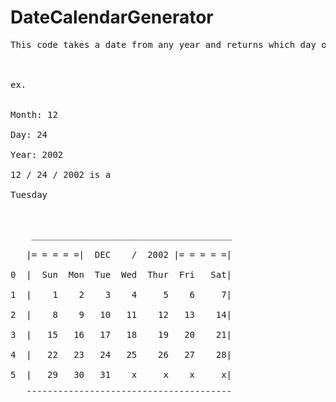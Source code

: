# DateCalendarGenerator
<pre>
This code takes a date from any year and returns which day of the week it was and the calendar month of that day fits into.<br/>
<br/>
ex.<br/>

Month: 12<br/>
Day: 24<br/>
Year: 2002<br/>
12 / 24 / 2002 is a <br/>
Tuesday  <br/>
<br/>
    ______________________________________<br/>
   |= = = = =|  DEC    /  2002 |= = = = =|<br/>
0  |  Sun  Mon  Tue  Wed  Thur  Fri   Sat|<br/>
1  |    1    2    3    4     5    6     7|<br/>
2  |    8    9   10   11    12   13    14|<br/>
3  |   15   16   17   18    19   20    21|<br/>
4  |   22   23   24   25    26   27    28|<br/>
5  |   29   30   31    x     x    x     x|<br/>
   ¯¯¯¯¯¯¯¯¯¯¯¯¯¯¯¯¯¯¯¯¯¯¯¯¯¯¯¯¯¯¯¯¯¯¯¯¯¯¯
</pre>
